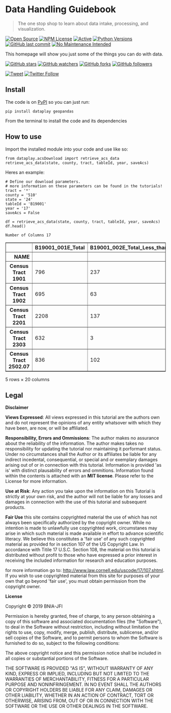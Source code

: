 # Data Handling Guidebook
> The one stop shop to learn about data intake, processing, and visualization.


[![Open Source](https://badges.frapsoft.com/os/v1/open-source.svg?v=103)](https://opensource.org/) 
[![NPM License](https://img.shields.io/npm/l/all-contributors.svg?style=flat)](https://github.com/tterb/hyde/blob/master/LICENSE)
[![Active](http://img.shields.io/badge/Status-Active-green.svg)](https://karpatic.github.io) 
[![Python Versions](https://img.shields.io/pypi/pyversions/yt2mp3.svg)](https://pypi.python.org/pypi/yt2mp3/)
[![GitHub last commit](https://img.shields.io/github/last-commit/karpatic/dataplay.svg?style=flat)]() 
[![No Maintenance Intended](http://unmaintained.tech/badge.svg)](http://unmaintained.tech/) 

This homepage will show you just some of the things you can do with data.

[![GitHub stars](https://img.shields.io/github/stars/tterb/playmusic.svg?style=social&label=Star)](https://github.com/karpatic/dataplay) 
[![GitHub watchers](https://img.shields.io/github/watchers/tterb/playmusic.svg?style=social&label=Watch)](https://github.com/karpatic/dataplay) 
[![GitHub forks](https://img.shields.io/github/forks/tterb/playmusic.svg?style=social&label=Fork)](https://github.com/karpatic/dataplay) 
[![GitHub followers](https://img.shields.io/github/followers/tterb.svg?style=social&label=Follow)](https://github.com/karpatic/dataplay) 

[![Tweet](https://img.shields.io/twitter/url/https/github.com/karpatic/dataplay.svg?style=social)](https://twitter.com/intent/tweet?text=Check%20out%20this%20%E2%9C%A8%20colab%20by%20@bniajfi%20https://github.com/karpatic/dataplay%20%F0%9F%A4%97) 
[![Twitter Follow](https://img.shields.io/twitter/follow/bniajfi.svg?style=social)](https://twitter.com/bniajfi)

## Install

The code is on <a href="https://pypi.org/project/test-template/">PyPI</a> so you can just run:

```
pip install dataplay geopandas
```

From the terminal to install the code and its dependencies

## How to use

Import the installed module into your code and use like so:
``` 
from dataplay.acsDownload import retrieve_acs_data 
retrieve_acs_data(state, county, tract, tableId, year, saveAcs)
```

Heres an example:

```
# Define our download parameters.
# more information on these parameters can be found in the tutorials!
tract = '*'
county = '510'
state = '24'
tableId = 'B19001'
year = '17'
saveAcs = False
```

```
df = retrieve_acs_data(state, county, tract, tableId, year, saveAcs)
df.head()
```

    Number of Columns 17





<div>
<style scoped>
    .dataframe tbody tr th:only-of-type {
        vertical-align: middle;
    }

    .dataframe tbody tr th {
        vertical-align: top;
    }

    .dataframe thead th {
        text-align: right;
    }
</style>
<table border="1" class="dataframe">
  <thead>
    <tr style="text-align: right;">
      <th></th>
      <th>B19001_001E_Total</th>
      <th>B19001_002E_Total_Less_than_$10_000</th>
      <th>B19001_003E_Total_$10_000_to_$14_999</th>
      <th>...</th>
      <th>state</th>
      <th>county</th>
      <th>tract</th>
    </tr>
    <tr>
      <th>NAME</th>
      <th></th>
      <th></th>
      <th></th>
      <th></th>
      <th></th>
      <th></th>
      <th></th>
    </tr>
  </thead>
  <tbody>
    <tr>
      <th>Census Tract 1901</th>
      <td>796</td>
      <td>237</td>
      <td>76</td>
      <td>...</td>
      <td>24</td>
      <td>510</td>
      <td>190100</td>
    </tr>
    <tr>
      <th>Census Tract 1902</th>
      <td>695</td>
      <td>63</td>
      <td>87</td>
      <td>...</td>
      <td>24</td>
      <td>510</td>
      <td>190200</td>
    </tr>
    <tr>
      <th>Census Tract 2201</th>
      <td>2208</td>
      <td>137</td>
      <td>229</td>
      <td>...</td>
      <td>24</td>
      <td>510</td>
      <td>220100</td>
    </tr>
    <tr>
      <th>Census Tract 2303</th>
      <td>632</td>
      <td>3</td>
      <td>20</td>
      <td>...</td>
      <td>24</td>
      <td>510</td>
      <td>230300</td>
    </tr>
    <tr>
      <th>Census Tract 2502.07</th>
      <td>836</td>
      <td>102</td>
      <td>28</td>
      <td>...</td>
      <td>24</td>
      <td>510</td>
      <td>250207</td>
    </tr>
  </tbody>
</table>
<p>5 rows × 20 columns</p>
</div>



## Legal

__Disclaimer__

**Views Expressed**:
All views expressed in this tutorial are the authors own and do not represent the opinions of any entity whatsover with which they have been, are now, or will be affiliated.

**Responsibility, Errors and Ommissions**: 
The author makes no assurance about the reliability of the information. The author makes takes no responsibility for updating the tutorial nor maintaining it porformant status. Under no circumstances shall the Author or its affiliates be liable for any indirect incedental, consequential, or special and or exemplary damages arising out of or in connection with this tutorial. Information is provided 'as is' with distinct plausability of errors and ommitions. Information found within the contents is attached with an **MIT license**. Please refer to the License for more information. 

**Use at Risk**:
Any action you take upon the information on this Tutorial is strictly at your own risk, and the author will not be liable for any losses and damages in connection with the use of this tutorial and subsequent products.

**Fair Use**
this site contains copyrighted material the use of which has not always been specifically authorized by the copyright owner. While no intention is made to unlawfully use copyrighted work, circumstanes may arise in which such material is made available in effort to advance scientific literacy. We believe this constitutes a 'fair use' of any such copyrighted material as provided for in section 107 of the US Copyright Law. In accordance with Titile 17 U.S.C. Section 108, the material on this tutorial is distributed without profit to those who have expressed a prior interest in receiving the included information for research and education purposes. 

for more information go to: http://www.law.cornell.edu/uscode/17/107.shtml. If you wish to use copyrighted material from this site for purposes of your own that go beyond 'fair use', you must obtain permission from the copyright owner.

__License__

Copyright © 2019 BNIA-JFI

Permission is hereby granted, free of charge, to any person obtaining a copy of this software and associated documentation files (the "Software"), to deal in the Software without restriction, including without limitation the rights to use, copy, modify, merge, publish, distribute, sublicense, and/or sell copies of the Software, and to permit persons to whom the Software is furnished to do so, subject to the following conditions:

The above copyright notice and this permission notice shall be included in all copies or substantial portions of the Software.

THE SOFTWARE IS PROVIDED "AS IS", WITHOUT WARRANTY OF ANY KIND, EXPRESS OR IMPLIED, INCLUDING BUT NOT LIMITED TO THE WARRANTIES OF MERCHANTABILITY, FITNESS FOR A PARTICULAR PURPOSE AND NONINFRINGEMENT. IN NO EVENT SHALL THE AUTHORS OR COPYRIGHT HOLDERS BE LIABLE FOR ANY CLAIM, DAMAGES OR OTHER LIABILITY, WHETHER IN AN ACTION OF CONTRACT, TORT OR OTHERWISE, ARISING FROM, OUT OF OR IN CONNECTION WITH THE SOFTWARE OR THE USE OR OTHER DEALINGS IN THE SOFTWARE.

